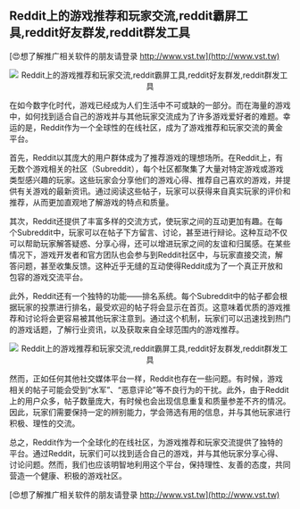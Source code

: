 ## **Reddit上的游戏推荐和玩家交流,reddit霸屏工具,reddit好友群发,reddit群发工具**

[😍想了解推广相关软件的朋友请登录 http://www.vst.tw](http://www.vst.tw)

 <center><img src="https://vst.tw/MP4/tuiguang/png/0.png" alt="Reddit上的游戏推荐和玩家交流,reddit霸屏工具,reddit好友群发,reddit群发工具"></center>

在如今数字化时代，游戏已经成为人们生活中不可或缺的一部分。而在海量的游戏中，如何找到适合自己的游戏并与其他玩家交流成为了许多游戏爱好者的难题。幸运的是，Reddit作为一个全球性的在线社区，成为了游戏推荐和玩家交流的黄金平台。

首先，Reddit以其庞大的用户群体成为了推荐游戏的理想场所。在Reddit上，有无数个游戏相关的社区（Subreddit），每个社区都聚集了大量对特定游戏或游戏类型感兴趣的玩家。这些玩家会分享他们的游戏心得、推荐自己喜欢的游戏，并提供有关游戏的最新资讯。通过阅读这些帖子，玩家可以获得来自真实玩家的评价和推荐，从而更加直观地了解游戏的特点和质量。

其次，Reddit还提供了丰富多样的交流方式，使玩家之间的互动更加有趣。在每个Subreddit中，玩家可以在帖子下方留言、讨论，甚至进行辩论。这种互动不仅可以帮助玩家解答疑惑、分享心得，还可以增进玩家之间的友谊和归属感。在某些情况下，游戏开发者和官方团队也会参与到Reddit社区中，与玩家直接交流，解答问题，甚至收集反馈。这种近乎无缝的互动使得Reddit成为了一个真正开放和包容的游戏交流平台。

此外，Reddit还有一个独特的功能——排名系统。每个Subreddit中的帖子都会根据玩家的投票进行排名，最受欢迎的帖子将会显示在首页。这意味着优质的游戏推荐和讨论将会更容易被其他玩家注意到。通过这个机制，玩家们可以迅速找到热门的游戏话题，了解行业资讯，以及获取来自全球范围内的游戏推荐。

 <center><img src="https://vst.tw/MP4/tuiguang/png/5.png" alt="Reddit上的游戏推荐和玩家交流,reddit霸屏工具,reddit好友群发,reddit群发工具"></center>

然而，正如任何其他社交媒体平台一样，Reddit也存在一些问题。有时候，游戏相关的帖子可能会受到“水军”、“恶意评论”等不良行为的干扰。此外，由于Reddit上的用户众多，帖子数量庞大，有时候也会出现信息重复和质量参差不齐的情况。因此，玩家们需要保持一定的辨别能力，学会筛选有用的信息，并与其他玩家进行积极、理性的交流。

总之，Reddit作为一个全球化的在线社区，为游戏推荐和玩家交流提供了独特的平台。通过Reddit，玩家们可以找到适合自己的游戏，并与其他玩家分享心得、讨论问题。然而，我们也应该明智地利用这个平台，保持理性、友善的态度，共同营造一个健康、积极的游戏社区。

[😍想了解推广相关软件的朋友请登录 http://www.vst.tw](http://www.vst.tw)



